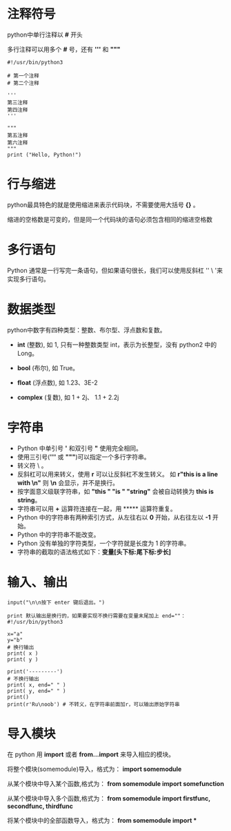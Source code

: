 # 注释符号

python中单行注释以 **#** 开头

多行注释可以用多个 **#** 号，还有 **'''** 和 **"""**

```
#!/usr/bin/python3
 
# 第一个注释
# 第二个注释
 
'''
第三注释
第四注释
'''
 
"""
第五注释
第六注释
"""
print ("Hello, Python!")
```

# 行与缩进

python最具特色的就是使用缩进来表示代码块，不需要使用大括号 **{}** 。

缩进的空格数是可变的，但是同一个代码块的语句必须包含相同的缩进空格数



# 多行语句

Python 通常是一行写完一条语句，但如果语句很长，我们可以使用反斜杠 '' \ '来实现多行语句。



# 数据类型

python中数字有四种类型：整数、布尔型、浮点数和复数。

- **int** (整数), 如 1, 只有一种整数类型 int，表示为长整型，没有 python2 中的 Long。

- **bool** (布尔), 如 True。

- **float** (浮点数), 如 1.23、3E-2

- **complex** (复数), 如 1 + 2j、 1.1 + 2.2j

  

# 字符串

- Python 中单引号 **'** 和双引号 **"** 使用完全相同。
- 使用三引号(**'''** 或 **"""**)可以指定一个多行字符串。
- 转义符  \ 。
- 反斜杠可以用来转义，使用 **r** 可以让反斜杠不发生转义。 如 **r"this is a line with \n"** 则 **\n** 会显示，并不是换行。
- 按字面意义级联字符串，如 **"this " "is " "string"** 会被自动转换为 **this is string**。
- 字符串可以用 **+** 运算符连接在一起，用 ***** 运算符重复。
- Python 中的字符串有两种索引方式，从左往右以 **0** 开始，从右往左以 **-1** 开始。
- Python 中的字符串不能改变。
- Python 没有单独的字符类型，一个字符就是长度为 1 的字符串。
- 字符串的截取的语法格式如下：**变量[头下标:尾下标:步长]**





# 输入、输出

```
input("\n\n按下 enter 键后退出。")

print 默认输出是换行的，如果要实现不换行需要在变量末尾加上 end=""：
#!/usr/bin/python3
 
x="a"
y="b"
# 换行输出
print( x )
print( y )
 
print('---------')
# 不换行输出
print( x, end=" " )
print( y, end=" " )
print()
print(r'Ru\noob') # 不转义，在字符串前面加r，可以输出原始字符串
```





# 导入模块

在 python 用 **import** 或者 **from...import** 来导入相应的模块。

将整个模块(somemodule)导入，格式为： **import somemodule**

从某个模块中导入某个函数,格式为： **from somemodule import somefunction**

从某个模块中导入多个函数,格式为： **from somemodule import firstfunc, secondfunc, thirdfunc**

将某个模块中的全部函数导入，格式为： **from somemodule import \***






